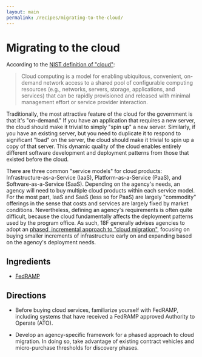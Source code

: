 ```yaml
---
layout: main
permalink: /recipes/migrating-to-the-cloud/
---
```

# Migrating to the cloud

>

According to the [NIST definition of "cloud"](http://csrc.nist.gov/publications/nistpubs/800-145/SP800-145.pdf):

> Cloud computing is a model for enabling ubiquitous, convenient, on-demand network access to a shared pool of configurable computing resources (e.g., networks, servers, storage, applications, and services) that can be rapidly provisioned and released with minimal management effort or service provider interaction.

Traditionally, the most attractive feature of the cloud for the government is that it's "on-demand." If you have an application that requires a new server, the cloud should make it trivial to simply "spin up" a new server. Similarly, if you have an existing server, but you need to duplicate it to respond to significant "load" on the server, the cloud should make it trivial to spin up a copy of that server. This dynamic quality of the cloud enables entirely different software development and deployment patterns from those that existed before the cloud.

There are three common "service models" for cloud products: Infrastructure-as-a-Service (IaaS), Platform-as-a-Service (PaaS), and Software-as-a-Service (SaaS). Depending on the agency's needs, an agency will need to buy multiple cloud products within each service model. For the most part, IaaS and SaaS (less so for PaaS) are largely "commodity" offerings in the sense that costs and services are largely fixed by market conditions. Nevertheless, defining an agency's requirements is often quite difficult, because the cloud fundamentally affects the deployment patterns used by the program office. As such, 18F generally advises agencies to adopt an [phased, incremental approach to "cloud migration"](https://18f.gsa.gov/2015/06/22/avoiding-cloudfall/), focusing on buying smaller increments of infrastructure early on and expanding based on the agency's deployment needs.


## Ingredients

  * [FedRAMP](https://www.fedramp.gov/)


## Directions

  * Before buying cloud services, familiarize yourself with FedRAMP, including systems that have received a FedRAMP approved Authority to Operate (ATO).

  * Develop an agency-specific framework for a phased approach to cloud migration. In doing so, take advantage of existing contract vehicles and micro-purchase thresholds for discovery phases.
